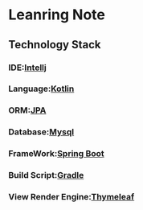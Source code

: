 # Leanring Note

## Technology Stack
### IDE:[Intellj](./doc/intellj.md)
### Language:[Kotlin](./doc/kotlin.md)
### ORM:[JPA](./doc/jpa.md)
### Database:[Mysql](./doc/mysql.md)
### FrameWork:[Spring Boot](./doc/spring_boot.md)
### Build Script:[Gradle](./doc/gradle.md)
### View Render Engine:[Thymeleaf](./doc/thymeleaf.md)

